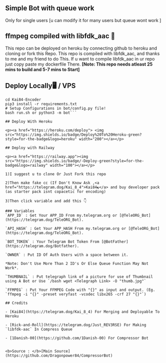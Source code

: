 ## Simple Bot with queue work 
Only for single users [u can modify it for many users but queue wont work ]

## ffmpeg compiled with libfdk_aac 🎉

This repo can be deployed on heroku by connecting github to heroku and cloning or fork this Repo.
This repo is compiled with libfdk_aac, and thanks to me and my friend  to do This.
If u want to compile libfdk_aac in ur repo just copy paste my dockerfile There.
<b>[Note: This repo needs atleast 25 mins to build and 5-7 mins to Start]</b>

## Deploy Locally🖥️ / VPS

```git clone https://github.com/Dragonpower84/Kai84-Encoder
cd Kai84-Encoder
pip3 install -r requirements.txt
# Setup Configurations in bot/config.py file!
bash run.sh or python3 -m bot```

## Deploy With Heroku

<p><a href="https://heroku.com/deploy"> <img src="https://img.shields.io/badge/Deploy%20To%20Heroku-green?style=for-the-badge&logo=heroku" width="200"></a></p>

## Deploy with Railway

<p><a href="https://railway.app"><img src="https://img.shields.io/badge/-Deploy-green?style=for-the-badge&logo=railway" width="100"></a></p>

1)I suggest u to clone Or Just Fork this repo

2)Then make fake cc (If Don't Know Ask ,<a href="https://telegram.dog/Kai_8_4">Kai84☯</a> and buy developer pack (as starter pack isnt copacetic for encoding)

3)Then click variable and add this 👇

### Variables
`APP_ID` : Get Your APP_ID From my.telegram.org or [@TeleORG_Bot](https://telegram.dog/TeleORG_Bot).

`API_HASH` : Get Your APP_HASH From my.telegram.org or [@TeleORG_Bot](https://telegram.dog/TeleORG_Bot).

`BOT_TOKEN` : Your Telegram Bot Token From [@BotFather](https://telegram.dog/Botfather).

`OWNER` : Put ID Of Auth Users with a space between it. 

*Note: Don't Use More Than 2 ID's Or Else Queue Function May Not Work*.

`THUMBNAIL` : Put telegraph link of a picture for use of Thumbnail using A Bot or Use `/bash wget <Telegraph Link> -O "thumb.jpg"`

`FFMPEG` : Put Your FFMPEG Code with "{}" as input and output. (Eg. `ffmpeg -i "{}" -preset veryfast -vcodec libx265 -crf 27 "{}"`)

## Credits

- [Kai84](https://telegram.dog/Kai_8_4) For Merging and Deployable To Heroku

- [Rick-and-Roll](https://telegram.dog/Just_REV3RSE) For Making `libfdk-aac` In Compress Queue

- [1Danish-00](https://github.com/1Danish-00) For Compressor Bot


<b>Source : </b>[Main Source](https://github.com/Dragonpower84/CompressorBot)

